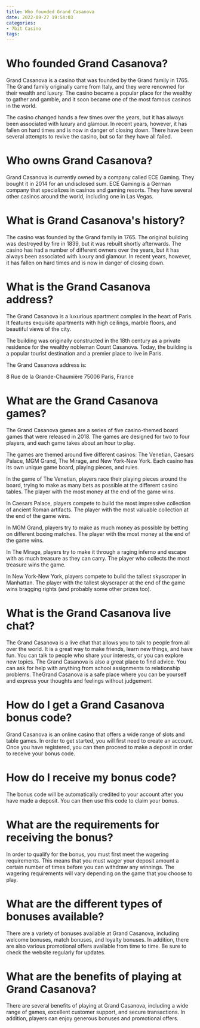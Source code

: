 ```yaml
---
title: Who founded Grand Casanova
date: 2022-09-27 19:54:03
categories:
- 7bit Casino
tags:
---
```



#  Who founded Grand Casanova?

Grand Casanova is a casino that was founded by the Grand family in 1765. The Grand family originally came from Italy, and they were renowned for their wealth and luxury. The casino became a popular place for the wealthy to gather and gamble, and it soon became one of the most famous casinos in the world.

The casino changed hands a few times over the years, but it has always been associated with luxury and glamour. In recent years, however, it has fallen on hard times and is now in danger of closing down. There have been several attempts to revive the casino, but so far they have all failed.

# Who owns Grand Casanova?

Grand Casanova is currently owned by a company called ECE Gaming. They bought it in 2014 for an undisclosed sum. ECE Gaming is a German company that specializes in casinos and gaming resorts. They have several other casinos around the world, including one in Las Vegas.

# What is Grand Casanova's history?

The casino was founded by the Grand family in 1765. The original building was destroyed by fire in 1839, but it was rebuilt shortly afterwards. The casino has had a number of different owners over the years, but it has always been associated with luxury and glamour. In recent years, however, it has fallen on hard times and is now in danger of closing down.

#  What is the Grand Casanova address?

The Grand Casanova is a luxurious apartment complex in the heart of Paris. It features exquisite apartments with high ceilings, marble floors, and beautiful views of the city.

The building was originally constructed in the 18th century as a private residence for the wealthy nobleman Count Casanova. Today, the building is a popular tourist destination and a premier place to live in Paris.

The Grand Casanova address is:

8 Rue de la Grande-Chaumière
75006 Paris, France

#  What are the Grand Casanova games?

The Grand Casanova games are a series of five casino-themed board games that were released in 2018. The games are designed for two to four players, and each game takes about an hour to play.

The games are themed around five different casinos: The Venetian, Caesars Palace, MGM Grand, The Mirage, and New York-New York. Each casino has its own unique game board, playing pieces, and rules.

In the game of The Venetian, players race their playing pieces around the board, trying to make as many bets as possible at the different casino tables. The player with the most money at the end of the game wins.

In Caesars Palace, players compete to build the most impressive collection of ancient Roman artifacts. The player with the most valuable collection at the end of the game wins.

In MGM Grand, players try to make as much money as possible by betting on different boxing matches. The player with the most money at the end of the game wins.

In The Mirage, players try to make it through a raging inferno and escape with as much treasure as they can carry. The player who collects the most treasure wins the game.

In New York-New York, players compete to build the tallest skyscraper in Manhattan. The player with the tallest skyscraper at the end of the game wins bragging rights (and probably some other prizes too).

#  What is the Grand Casanova live chat?

The Grand Casanova is a live chat that allows you to talk to people from all over the world. It is a great way to make friends, learn new things, and have fun. You can talk to people who share your interests, or you can explore new topics. The Grand Casanova is also a great place to find advice. You can ask for help with anything from school assignments to relationship problems. TheGrand Casanova is a safe place where you can be yourself and express your thoughts and feelings without judgement.

#  How do I get a Grand Casanova bonus code?

Grand Casanova is an online casino that offers a wide range of slots and table games. In order to get started, you will first need to create an account. Once you have registered, you can then proceed to make a deposit in order to receive your bonus code.

# How do I receive my bonus code?

The bonus code will be automatically credited to your account after you have made a deposit. You can then use this code to claim your bonus.

# What are the requirements for receiving the bonus?

In order to qualify for the bonus, you must first meet the wagering requirements. This means that you must wager your deposit amount a certain number of times before you can withdraw any winnings. The wagering requirements will vary depending on the game that you choose to play.

# What are the different types of bonuses available?

There are a variety of bonuses available at Grand Casanova, including welcome bonuses, match bonuses, and loyalty bonuses. In addition, there are also various promotional offers available from time to time. Be sure to check the website regularly for updates.

# What are the benefits of playing at Grand Casanova?

There are several benefits of playing at Grand Casanova, including a wide range of games, excellent customer support, and secure transactions. In addition, players can enjoy generous bonuses and promotional offers.